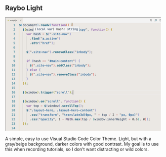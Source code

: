 ## Raybo Light

![screenshot](screenshot.png)

A simple, easy to use Visual Studio Code Color Theme. Light, but with a gray/beige background, darker colors with good contrast. My goal is to use this when recording tutorials, so I don't want distracting or wild colors.
